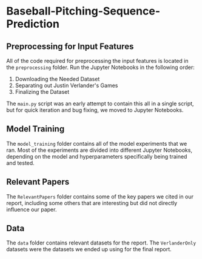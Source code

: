 # Baseball-Pitching-Sequence-Prediction

## Preprocessing for Input Features

All of the code required for preprocessing the input features is located in the `preprocessing` folder. Run the Jupyter Notebooks in the following order:

1.  Downloading the Needed Dataset
2.  Separating out Justin Verlander's Games
3.  Finalizing the Dataset

The `main.py` script was an early attempt to contain this all in a single script, but for quick iteration and bug fixing, we moved to Jupyter Notebooks.

## Model Training

The `model_training` folder contains all of the model experiments that we ran. Most of the experiments are divided into different Jupyter Notebooks, depending on the model and hyperparameters specifically being trained and tested.

## Relevant Papers

The `RelevantPapers` folder contains some of the key papers we cited in our report, including some others that are interesting but did not directly influence our paper.

## Data

The `data` folder contains relevant datasets for the report. The `VerlanderOnly` datasets were the datasets we ended up using for the final report.